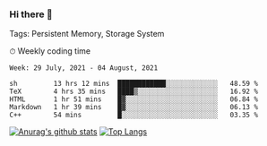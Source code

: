 ### Hi there 👋

Tags: Persistent Memory, Storage System

<!--

[![Anurag's github stats](https://github-readme-stats.vercel.app/api?username=wwyf)](https://github.com/anuraghazra/github-readme-stats)

[![Anurag's github stats](https://github-readme-stats.vercel.app/api?username=wwyf&count_private=true)](https://github.com/anuraghazra/github-readme-stats)


[![Top Langs](https://github-readme-stats.vercel.app/api/top-langs/?username=wwyf&count_private=true&&hide=jupyter%20notebook,html)](https://github.com/anuraghazra/github-readme-stats)



-->


⏱ Weekly coding time

<!--START_SECTION:waka-->
```text
Week: 29 July, 2021 - 04 August, 2021

sh         13 hrs 12 mins  ████████████░░░░░░░░░░░░░   48.59 % 
TeX        4 hrs 35 mins   ████▒░░░░░░░░░░░░░░░░░░░░   16.92 % 
HTML       1 hr 51 mins    █▓░░░░░░░░░░░░░░░░░░░░░░░   06.84 % 
Markdown   1 hr 39 mins    █▓░░░░░░░░░░░░░░░░░░░░░░░   06.13 % 
C++        54 mins         █░░░░░░░░░░░░░░░░░░░░░░░░   03.35 % 
```
<!--END_SECTION:waka-->



[![Anurag's github stats](https://github-readme-stats.vercel.app/api?username=wwyf&count_private=true&show_icons=true&hide_border=true)](https://github.com/anuraghazra/github-readme-stats) [![Top Langs](https://github-readme-stats.vercel.app/api/top-langs/?username=wwyf&count_private=true&hide=jupyter%20notebook,html,OpenEdge%20ABL&langs_count=10&layout=compact&hide_border=true)](https://github.com/anuraghazra/github-readme-stats)

<!--

[![willianrod's wakatime stats](https://github-readme-stats.vercel.app/api/wakatime?username=wwyf)](https://github.com/anuraghazra/github-readme-stats)


-->

